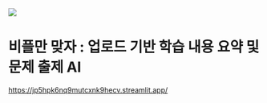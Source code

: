 <img src="https://capsule-render.vercel.app/api?type=waving&color=auto&height=200&section=header&text=비플만 맞자&fontSize=90" />

# 비플만 맞자 : 업로드 기반 학습 내용 요약 및 문제 출제 AI

https://jp5hpk6nq9mutcxnk9hecv.streamlit.app/
